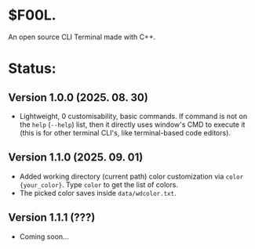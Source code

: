 # $F00L.
An open source CLI Terminal made with C++.

# Status:
## Version 1.0.0 (2025. 08. 30)
- Lightweight, 0 customisability, basic commands. If command is not on the `help` (`--help`) list, then it directly uses window's CMD to execute it (this is for other terminal CLI's, like terminal-based code editors).
## Version 1.1.0 (2025. 09. 01)
- Added working directory (current path) color customization via `color {your_color}`. Type `color` to get the list of colors.
- The picked color saves inside `data/wdcolor.txt`.
## Version 1.1.1 (???)
- Coming soon...
